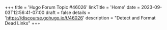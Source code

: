 +++
title = 'Hugo Forum Topic #46026'
linkTitle = 'Home'
date = 2023-09-03T12:56:41-07:00
draft = false
details = 'https://discourse.gohugo.io/t/46026'
description = "Detect and Format Dead Links"
+++
